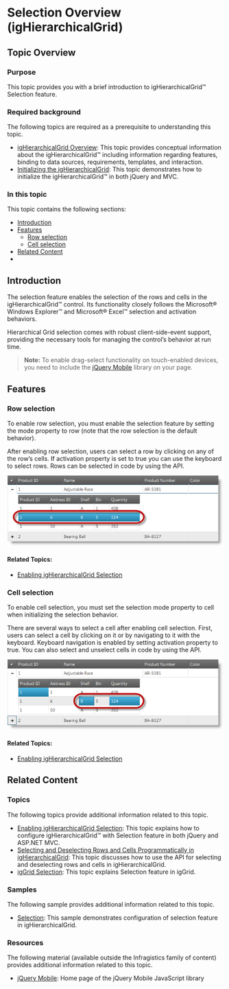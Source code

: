 ﻿<!--
|metadata|
{
    "fileName": "jquery-ighierarchical-grid-selection-overview",
    "controlName": "igHierarchicalGrid",
    "tags": []
}
|metadata|
-->

# Selection Overview (igHierarchicalGrid)

## Topic Overview
### Purpose

This topic provides you with a brief introduction to igHierarchicalGrid™ Selection feature.

### Required background

The following topics are required as a prerequisite to understanding this topic.

- [igHierarchicalGrid Overview](igHierarchicalGrid-Overview.html): This topic provides conceptual information about the igHierarchicalGrid™ including information regarding features, binding to data sources, requirements, templates, and interaction.
- [Initializing the igHierarchicalGrid](igHierarchicalGrid-Initializing.html): This topic demonstrates how to initialize the igHierarchicalGrid™ in both jQuery and MVC.

### In this topic

This topic contains the following sections:

-   [Introduction](#introduction)
-   [Features](#features)
    -   [Row selection](#row-selection)
    -   [Cell selection](#cell-selection)
-   [Related Content](#related-content)
-   
## <a id="introduction"></a> Introduction

The selection feature enables the selection of the rows and cells in the igHierarchicalGrid™ control. Its functionality closely follows the Microsoft® Windows Explorer™ and Microsoft® Excel™ selection and activation behaviors.

Hierarchical Grid selection comes with robust client-side-event support, providing the necessary tools for managing the control’s behavior at run time.

> **Note:** To enable drag-select functionality on touch-enabled devices, you need to include the [jQuery Mobile](http://jquerymobile.com/) library on your page.

## <a id="features"></a> Features

### <a id="row-selection"></a> Row selection

To enable row selection, you must enable the selection feature by setting the mode property to row (note that the row selection is the default behavior).

After enabling row selection, users can select a row by clicking on any of the row’s cells. If activation property is set to true you can use the keyboard to select rows. Rows can be selected in code by using the API.

![](images/igHierarchicalGrid_Selection_Overview_1.png)

#### Related Topics:

-   [Enabling igHierarchicalGrid Selection](jQuery-igHierarchical-Grid-Features-Selection-Enabling-igHierarchical-Grid-Selection.html)

### <a id="cell-selection"></a> Cell selection

To enable cell selection, you must set the selection mode property to cell when initializing the selection behavior.

There are several ways to select a cell after enabling cell selection. First, users can select a cell by clicking on it or by navigating to it with the keyboard. Keyboard navigation is enabled by setting activation property to true. You can also select and unselect cells in code by using the API.

![](images/igHierarchicalGrid_Selection_Overview_2.png)

#### Related Topics:

-   [Enabling igHierarchicalGrid Selection](jQuery-igHierarchical-Grid-Features-Selection-Enabling-igHierarchical-Grid-Selection.html)

## <a id="related-content"></a> Related Content
### Topics

The following topics provide additional information related to this topic.

- [Enabling igHierarchicalGrid Selection](jQuery-igHierarchical-Grid-Features-Selection-Enabling-igHierarchical-Grid-Selection.html): This topic explains how to configure igHierarchicalGrid™ with Selection feature in both jQuery and ASP.NET MVC.
- [Selecting and Deselecting Rows and Cells Programmatically in igHierarchicalGrid](jQuery-igHierarchical-Grid-Selecting-and-Deselecting-Rows-and-Cell-Programmatically-in-igHierarchicalGrid.html): This topic discusses how to use the API for selecting and deselecting rows and cells in igHierarchicalGrid.
- [igGrid Selection](igGrid-Selection-Overview.html): This topic explains Selection feature in igGrid.

### Samples

The following sample provides additional information related to this topic.

- [Selection](%%SamplesUrl%%/hierarchical-grid/selection): This sample demonstrates configuration of selection feature in igHierarchicalGrid.

### Resources

The following material (available outside the Infragistics family of content) provides additional information related to this topic.

- [jQuery Mobile](http://jquerymobile.com): Home page of the jQuery Mobile JavaScript library